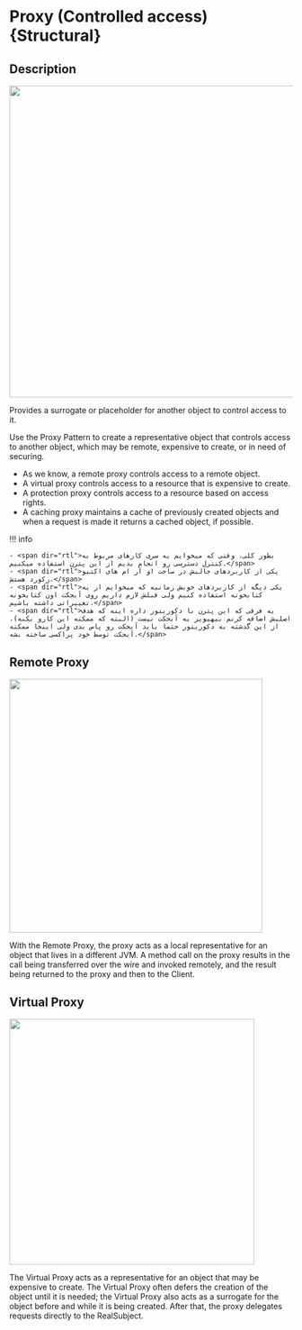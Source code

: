 # Proxy (Controlled access) {Structural}

## Description

<img src="image2.jpg" style="width:5.77565in" />

Provides a surrogate or placeholder for another object to control access to it.

Use the Proxy Pattern to create a representative object that controls access to another object, which may be remote, expensive to create, or in need of securing.

- As we know, a remote proxy controls access to a remote object.
- A virtual proxy controls access to a resource that is expensive to create.
- A protection proxy controls access to a resource based on access rights.
- A caching proxy maintains a cache of previously created objects and when a request is made it returns a cached object, if possible.

!!! info

    - <span dir="rtl">بطور کلی، وقتی که میخوایم یه سری کارهای مربوط به کنترل دسترسی رو انجام بدیم از این پترن استفاده میکنیم.</span>
    - <span dir="rtl">یکی از کاربردهای جالبش در ساخت او آر ام های اکتیو رکورد هستش.</span>
    - <span dir="rtl">یکی دیگه از کاربردهای خوبش زمانیه که میخوایم از یه کتابخونه استفاده کنیم ولی قبلش لازم داریم روی آبجکت اون کتابخونه تغییراتی داشته باشیم.</span>
    - <span dir="rtl">یه فرقی که این پترن با دکوریتور داره اینه که هدف اصلیش اضافه کرنم بیهیویر یه آبجکت نیست (البته که ممکنه این کارو بکنه)، از این گذشته به دکوریتور حتما باید آبجکت رو پاس بدی ولی اینجا ممکنه آبجکت توسط خود پراکسی ساخته بشه.</span>

## Remote Proxy

<img src="image3.jpg" style="width:4.69034in" />

With the Remote Proxy, the proxy acts as a local representative for an object that lives in a different JVM.
A method call on the proxy results in the call being transferred over the wire and invoked remotely, and the result being returned to the proxy and then to the Client.

## Virtual Proxy

<img src="image1.jpg" style="width:4.54488in" />

The Virtual Proxy acts as a representative for an object that may be expensive to create.
The Virtual Proxy often defers the creation of the object until it is needed; the Virtual Proxy also acts as a surrogate for the object before and while it is being created.
After that, the proxy delegates requests directly to the RealSubject.
